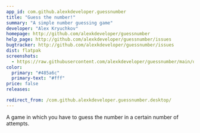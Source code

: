 ```yaml
---
app_id: com.github.alexkdeveloper.guessnumber
title: "Guess the number!"
summary: "A simple number guessing game"
developer: "Alex Kryuchkov"
homepage: http://github.com/alexkdeveloper/guessnumber
help_page: http://github.com/alexkdeveloper/guessnumber/issues
bugtracker: http://github.com/alexkdeveloper/guessnumber/issues
dist: flatpak
screenshots:
  - https://raw.githubusercontent.com/alexkdeveloper/guessnumber/main/data/screenshots/screenshot1.png
color:
  primary: "#485a6c"
  primary-text: "#fff"
price: false
releases:

redirect_from: /com.github.alexkdeveloper.guessnumber.desktop/
---
```


<p>A game in which you have to guess the number in a certain number of attempts.</p>
